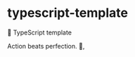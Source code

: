 # typescript-template

🐢 TypeScript template

<!-- INSPIRATIONAL_QUOTE_START -->
Action beats perfection.
👀,
<!-- INSPIRATIONAL_QUOTE_END -->
